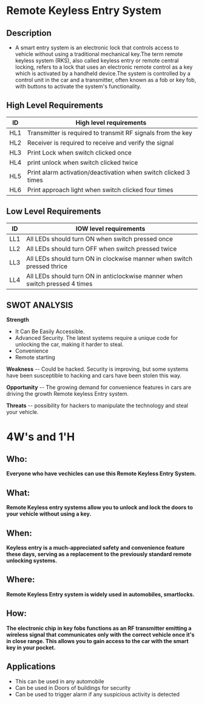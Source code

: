 # Remote Keyless Entry System 

## Description

* A smart entry system is an electronic lock that controls access to vehicle without using a traditional mechanical key.The term remote keyless system (RKS), also called keyless entry or remote central locking, refers to a lock that uses an electronic remote control as a key which is activated by a handheld device.The system is controlled by a control unit in the car and a transmitter, often known as a fob or key fob, with buttons to activate the system's functionality.


## High Level Requirements 
| ID  | High level requirements |
| ------------- | ------------- |
| HL1  |Transmitter is required to transmit RF signals from the key|
| HL2  |  Receiver is required to receive and verify the signal |
| HL3  | Print Lock when switch clicked once |
|HL4|print unlock when switch clicked twice|
|HL5|Print alarm activation/deactivation when switch clicked 3 times|
|HL6|Print approach light when switch clicked four times|



## Low Level Requirements
| ID  | lOW level requirements |
| ------------- | ------------- |
| LL1  |All LEDs should turn ON when switch pressed once|
| LL2  | All LEDs should turn OFF when switch pressed twice  |
| LL3  | All LEDs should turn ON in clockwise manner when switch pressed thrice |
|LL4|All LEDs should turn ON in anticlockwise manner when switch pressed 4 times|


## SWOT ANALYSIS
**Strength**
  * It Can Be Easily Accessible.
  * Advanced Security. The latest systems require a unique code for unlocking the car, making it harder to steal. 
  * Convenience
  * Remote starting
  
**Weakness**
-- Could be hacked. Security is improving, but some systems have been susceptible to hacking and cars have been stolen this way.

**Opportunity**
-- The growing demand for convenience features in cars are driving the growth Remote keyless Entry system.

**Threats**
-- possibility for hackers to manipulate the technology and steal your vehicle.

# 4W&#39;s and 1&#39;H

## Who:

**Everyone who have vechicles can use this Remote Keyless Entry System.**

## What:

**Remote Keyless entry systems allow you to unlock and lock the doors to your vehicle without using a key.**

## When:

**Keyless entry is a much-appreciated safety and convenience feature these days, serving as a replacement to the previously standard remote unlocking systems.**

## Where:

**Remote Keyless Entry system is widely used in automobiles, smartlocks.**

## How:

**The electronic chip in key fobs functions as an RF transmitter emitting a wireless signal that communicates only with the correct vehicle once it's in close range. This allows you to gain access to the car with the smart key in your pocket.**

## Applications

* This can be used in any automobile 
* Can be used in Doors of buildings for security
* Can be used to trigger alarm if any suspicious activity is detected

